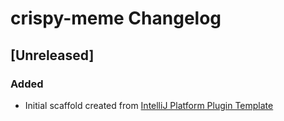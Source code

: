 <!-- Keep a Changelog guide -> https://keepachangelog.com -->

# crispy-meme Changelog

## [Unreleased]
### Added
- Initial scaffold created from [IntelliJ Platform Plugin Template](https://github.com/JetBrains/intellij-platform-plugin-template)
